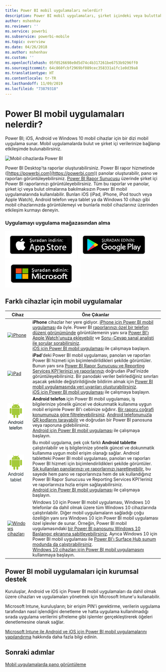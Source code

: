 ```yaml
---
title: Power BI mobil uygulamaları nelerdir?
description: Power BI mobil uygulamaları, şirket içindeki veya buluttaki verilerinize her zaman bağlı kalmanıza olanak sağlar. Power BI panolarını ve raporlarını mobil cihazınızda görüntüleyin.
author: mshenhav
ms.reviewer: ''
ms.service: powerbi
ms.subservice: powerbi-mobile
ms.topic: overview
ms.date: 04/26/2018
ms.author: mshenhav
ms.custom: ''
ms.openlocfilehash: 05f0526698e0d5d74c4b317261be6753b9296ff0
ms.sourcegitcommit: 64c860fcbf2969bf089cec358331a1fc1e0d39a8
ms.translationtype: HT
ms.contentlocale: tr-TR
ms.lasthandoff: 11/09/2019
ms.locfileid: "73879318"
---
```

# <a name="what-are-the-power-bi-mobile-apps"></a>Power BI mobil uygulamaları nelerdir?
Power BI; iOS, Android ve Windows 10 mobil cihazlar için bir dizi mobil uygulama sunar. Mobil uygulamalarda bulut ve şirket içi verilerinize bağlanıp etkileşimde bulunabilirsiniz. 

![Mobil cihazlarda Power BI](./media/mobile-apps-for-mobile-devices/power-bi-mobile-apps-all-up.png)

Power BI Desktop'ta raporlar oluşturabilirsiniz. Power BI rapor hizmetinde ([https://powerbi.com](https://powerbi.com)) panolar oluşturabilir, pano ve raporları görüntüleyebilirsiniz. [Power BI Rapor Sunucusu](../../report-server/get-started.md) üzerinde şirket içi Power BI raporlarınızı görüntüleyebilirsiniz. Tüm bu raporlar ve panolar, şirket içi veya bulut olmalarına bakılmaksızın Power BI mobil uygulamalarında kullanılabilir. Bunları iOS (iPad, iPhone, iPod touch veya Apple Watch), Android telefon veya tablet ya da Windows 10 cihazı gibi mobil cihazlarınızda görüntülemeyi ve bunlarla mobil cihazlarınız üzerinden etkileşim kurmayı deneyin.

### <a name="get-the-app-from-the-application-store"></a>Uygulamayı uygulama mağazasından alma 

[![App Store'da Power BI'a gitme](./media/mobile-apps-for-mobile-devices/mobile-apps-app-store.png)](https://go.microsoft.com/fwlink/?LinkId=526218&clcid=0x409) [![Google Play'de Power BI'a gitme](./media/mobile-apps-for-mobile-devices/mobile-apps-google-play.png)](https://go.microsoft.com/fwlink/?LinkId=544867&clcid=0x409) [![Windows Store'da Power BI'a gitme](./media/mobile-apps-for-mobile-devices/mobile-apps-windows-store.png)](https://go.microsoft.com/fwlink/?LinkId=526478&clcid=0x409)

## <a name="mobile-apps-for-different-devices"></a>Farklı cihazlar için mobil uygulamalar

| **Cihaz** | **Öne Çıkanlar** |
| --- | --- |
| [![iPhone](./media/mobile-apps-for-mobile-devices/iphone-logo-50-px.png)](mobile-iphone-app-get-started.md) |**iPhone** cihazlar her yere gidiyor. [iPhone için Power BI mobil uygulaması](mobile-iphone-app-get-started.md) da öyle. Power BI [raporlarınızı özel bir telefon düzeni görünümünde](mobile-apps-view-phone-report.md) görüntülemenin yanı sıra [Power BI'ı Apple Watch'unuza ekleyebilir](mobile-apple-watch.md) ve [Soru-Cevap sanal analisti ile sorular sorabilirsiniz](mobile-apps-ios-qna.md). <br/>[iOS için Power BI mobil uygulaması](mobile-iphone-app-get-started.md) ile çalışmaya başlayın. |
| [![iPad](./media/mobile-apps-for-mobile-devices/ipad-logo-50-px.png)](mobile-iphone-app-get-started.md) |**iPad**'deki Power BI mobil uygulaması, panoları ve raporları Power BI hizmeti için biçimlendirildikleri şekilde görüntüler. Bunun yanı sıra [Power BI Rapor Sunucusu ve Reporting Services KPI'lerinizi ve raporlarınızı](mobile-app-ssrs-kpis-mobile-on-premises-reports.md) doğrudan iPad'inizde görüntüleyebilirsiniz. Bir panodaki veriler belirlediğiniz sınırları aşacak şekilde değiştirildiğinde bildirim almak için [Power BI mobil uygulamasında veri uyarıları oluşturabilirsiniz](mobile-set-data-alerts-in-the-mobile-apps.md). <br/>[iOS için Power BI mobil uygulaması](mobile-iphone-app-get-started.md) ile çalışmaya başlayın. |
| [![Android telefon](media/mobile-apps-for-mobile-devices/android-phone-logo-50-px.png)](mobile-android-app-get-started.md) |**Android telefon** için Power BI mobil uygulaması, iş bilgilerinize yönelik güncel ve dokunmatik kullanıma uygun mobil erişimle Power BI'ı cebinize sığdırır. [Bir raporu coğrafi konumunuza göre filtreleyebilirsiniz](mobile-apps-geographic-filtering.md). [Android telefonunuzla QR kodlarını tarayabilir](mobile-apps-qr-code.md) ve doğrudan bir Power BI panosuna veya raporuna gidebilirsiniz. <br/>[Android için Power BI mobil uygulaması](mobile-android-app-get-started.md) ile çalışmaya başlayın. |
| [![Android tablet](./media/mobile-apps-for-mobile-devices/android-tablet-logo-50-px.png)](mobile-android-app-get-started.md) |Bu mobil uygulama, pek çok farklı **Android tablette** çalıştırılabilir ve iş bilgilerinize yönelik güncel ve dokunmatik kullanıma uygun mobil erişim olanağı sağlar. Android tabletteki Power BI mobil uygulaması, panoları ve raporları Power BI hizmeti için biçimlendirildikleri şekilde görüntüler. [Sık kullanılan panolarınızı ve raporlarınızı işaretleyebilir](mobile-apps-favorites.md), bu sayede hem pano ve raporlarınıza hem de sık kullandığınız Power BI Rapor Sunucusu ve Reporting Services KPI'leriniz ve raporlarınıza hızla erişim sağlayabilirsiniz. <br/>[Android için Power BI mobil uygulaması](mobile-android-app-get-started.md) ile çalışmaya başlayın. |
| [![Windows cihazları](./media/mobile-apps-for-mobile-devices/win-10-logo-50-px.png)](../../desktop-getting-started.md) |Windows 10 için Power BI mobil uygulaması, Windows 10 telefonlar da dahil olmak üzere tüm Windows 10 cihazlarında çalıştırılabilir. Diğer mobil uygulamaların sağladığı çoğu özelliğin yanı sıra Windows 10 için Power BI mobil uygulaması özel işlevler de sunar. Örneğin, Power BI mobil uygulamasındaki [bir Power BI panosunu Windows 10 Başlangıç ekranına sabitleyebilirsiniz](mobile-pin-dashboard-start-screen-windows-10-phone-app.md). Ayrıca Windows 10 için Power BI mobil uygulaması ile [Power BI'ı Surface Hub sunum modunda da çalıştırabilirsiniz](mobile-windows-10-app-presentation-mode.md). <br/>[Windows 10 cihazları için Power BI mobil uygulamasını](mobile-windows-10-phone-app-get-started.md) kullanmaya başlayın. ||| 

## <a name="enterprise-support-for-the-power-bi-mobile-apps"></a>Power BI mobil uygulamaları için kurumsal destek
Kuruluşlar, Android ve iOS için Power BI mobil uygulamaları da dahil olmak üzere cihazları ve uygulamaları yönetmek için Microsoft Intune'u kullanabilir.

Microsoft Intune, kuruluşların; bir erişim PIN'i gerektirme, verilerin uygulama tarafından nasıl işlendiğini denetleme ve hatta uygulama kullanılmadığı sırada uygulama verilerini şifreleme gibi işlemler gerçekleştirerek öğeleri denetlemesine olanak sağlar.

[Microsoft Intune ile Android ve iOS için Power BI mobil uygulamalarını yapılandırma](../../service-admin-mobile-intune.md) hakkında daha fazla bilgi edinin. 

## <a name="next-steps"></a>Sonraki adımlar
[Mobil uygulamalarda pano görüntüleme](mobile-apps-quickstart-view-dashboard-report.md)


